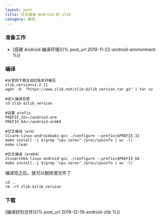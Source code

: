 ```yaml
---
layout: post
title: 交叉编译 Android 的 zlib
category: 编译
---
```


### 准备工作
- [搭建 Android 编译环境]({% post_url 2019-11-22-android-environment %})

### 编译
```shell
#从官网下载合适的版本并解压
zlib_version=1.2.11
wget -O- "https://www.zlib.net/zlib-$zlib_version.tar.gz" | tar xz

#进入编译目录
cd zlib-$zlib_version

#设置 prefix
PREFIX_32=~/android-arm
PREFIX_64=~/android-arm64

#交叉编译（arm）
CC=arm-linux-androideabi-gcc ./configure --prefix=$PREFIX_32
make install -j $(grep "cpu cores" /proc/cpuinfo | wc -l)
make clean

#交叉编译（arm64）
CC=aarch64-linux-android-gcc ./configure --prefix=$PREFIX_64
make install -j $(grep "cpu cores" /proc/cpuinfo | wc -l)
```

编译完之后，就可以删除源文件了
```shell
cd ..
rm -rf zlib-$zlib_version
```

### 下载
[编译好的文件]({% post_url 2019-12-19-android-zlib %})

